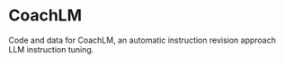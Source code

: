 # CoachLM
Code and data for CoachLM, an automatic instruction revision approach LLM instruction tuning.
